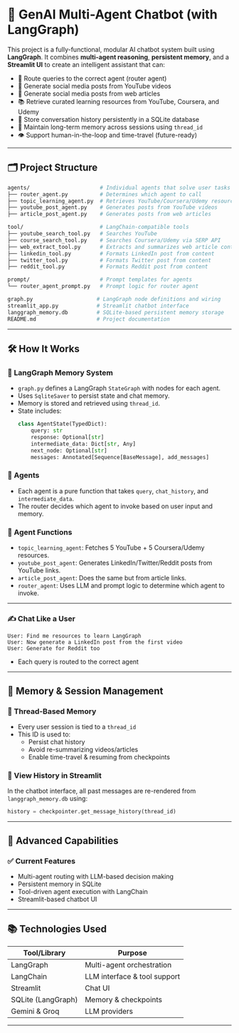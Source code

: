 # 🧠 GenAI Multi-Agent Chatbot (with LangGraph)

This project is a fully-functional, modular AI chatbot system built using **LangGraph**. It combines **multi-agent reasoning**, **persistent memory**, and a **Streamlit UI** to create an intelligent assistant that can:

- 🎯 Route queries to the correct agent (router agent)
- 🎥 Generate social media posts from YouTube videos
- 📄 Generate social media posts from web articles
- 📚 Retrieve curated learning resources from YouTube, Coursera, and Udemy
- 🧠 Store conversation history persistently in a SQLite database
- 🔁 Maintain long-term memory across sessions using `thread_id`
- 👁️ Support human-in-the-loop and time-travel (future-ready)

---

## 🗂️ Project Structure

```bash
agents/                      # Individual agents that solve user tasks
├── router_agent.py          # Determines which agent to call
├── topic_learning_agent.py  # Retrieves YouTube/Coursera/Udemy resources
├── youtube_post_agent.py    # Generates posts from YouTube videos
├── article_post_agent.py    # Generates posts from web articles

tool/                        # LangChain-compatible tools
├── youtube_search_tool.py   # Searches YouTube
├── course_search_tool.py    # Searches Coursera/Udemy via SERP API
├── web_extract_tool.py      # Extracts and summarizes web article content
├── linkedin_tool.py         # Formats LinkedIn post from content
├── twitter_tool.py          # Formats Twitter post from content
├── reddit_tool.py           # Formats Reddit post from content

prompt/                      # Prompt templates for agents
└── router_agent_prompt.py   # Prompt logic for router agent

graph.py                    # LangGraph node definitions and wiring
streamlit_app.py            # Streamlit chatbot interface
langgraph_memory.db         # SQLite-based persistent memory storage
README.md                   # Project documentation
```

---

## 🛠️ How It Works

### 🧠 LangGraph Memory System
- `graph.py` defines a LangGraph `StateGraph` with nodes for each agent.
- Uses `SqliteSaver` to persist state and chat memory.
- Memory is stored and retrieved using `thread_id`.
- State includes:
  ```python
  class AgentState(TypedDict):
      query: str
      response: Optional[str]
      intermediate_data: Dict[str, Any]
      next_node: Optional[str]
      messages: Annotated[Sequence[BaseMessage], add_messages]
  ```

### 🔁 Agents
- Each agent is a pure function that takes `query`, `chat_history`, and `intermediate_data`.
- The router decides which agent to invoke based on user input and memory.

### 🤖 Agent Functions
- `topic_learning_agent`: Fetches 5 YouTube + 5 Coursera/Udemy resources.
- `youtube_post_agent`: Generates LinkedIn/Twitter/Reddit posts from YouTube links.
- `article_post_agent`: Does the same but from article links.
- `router_agent`: Uses LLM and prompt logic to determine which agent to invoke.

---

### ✍️ Chat Like a User
```text
User: Find me resources to learn LangGraph
User: Now generate a LinkedIn post from the first video
User: Generate for Reddit too
```
- Each query is routed to the correct agent

---

## 🧠 Memory & Session Management

### 💾 Thread-Based Memory
- Every user session is tied to a `thread_id`
- This ID is used to:
  - Persist chat history
  - Avoid re-summarizing videos/articles
  - Enable time-travel & resuming from checkpoints

### 🧠 View History in Streamlit
In the chatbot interface, all past messages are re-rendered from `langgraph_memory.db` using:
```python
history = checkpointer.get_message_history(thread_id)
```

---

## 🚀 Advanced Capabilities

### ✅ Current Features
- Multi-agent routing with LLM-based decision making
- Persistent memory in SQLite
- Tool-driven agent execution with LangChain
- Streamlit-based chatbot UI

---

## 📚 Technologies Used

| Tool/Library          | Purpose                         |
|-----------------------|---------------------------------|
| LangGraph             | Multi-agent orchestration       |
| LangChain             | LLM interface & tool support    |
| Streamlit             | Chat UI                         |
| SQLite (LangGraph)    | Memory & checkpoints            |
| Gemini & Groq         | LLM providers                   |

---